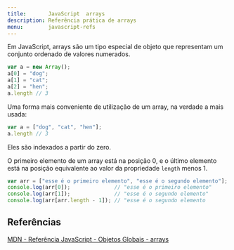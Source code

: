 ```yaml
---
title:       JavaScript  arrays
description: Referência prática de arrays
menu:        javascript-refs
---
```


Em JavaScript, arrays são um tipo especial de objeto que representam um conjunto ordenado de valores numerados.

```javascript
var a = new Array();
a[0] = "dog";
a[1] = "cat";
a[2] = "hen";
a.length // 3
```

Uma forma mais conveniente de utilização de um array, na verdade a mais usada:

```javascript
var a = ["dog", "cat", "hen"];
a.length // 3
```


Eles são indexados a partir do zero.

O primeiro elemento de um array está na posição 0, e o último elemento está na posição equivalente ao valor da propriedade
`length` menos 1.

```javascript
var arr = ["esse é o primeiro elemento", "esse é o segundo elemento"];
console.log(arr[0]);              // "esse é o primeiro elemento"
console.log(arr[1]);              // "esse é o segundo elemento"
console.log(arr[arr.length - 1]); // "esse é o segundo elemento
```



Referências
---

[MDN - Referência JavaScript - Objetos Globais - arrays](https://developer.mozilla.org/pt-BR/docs/Web/JavaScript/Reference/Global_Objects/Array "link-externo")